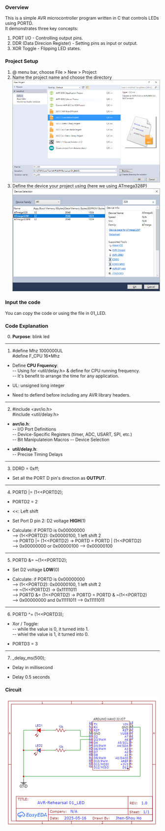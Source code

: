 ### Overview
This is a simple AVR microcontroller program written in C that controls LEDs using PORTD.  
It demonstrates three key concepts:  
1. PORT I/O - Controlling output pins.
2. DDR (Data Direcion Register) - Setting pins as input or output.
3. XOR Toggle - Flipping LED states.

### Project Setup
1. @ menu bar, choose File > New > Project
2. Name the project name and choose the directory   
![Name Project](Create_Project.PNG)
3. Define the device your project using (here we using ATmega328P)
![Device Select](Device_Select.PNG)

### Input the code
You can copy the code or using the file in 01_LED.

### Code Explanation
0. **Purpose**: blink led

---
1.  #define Mhz 1000000UL  
    #define F_CPU 16*Mhz

- Define **CPU Frquency**:  
-- Using for <util/delay.h> & define for CPU running frequency.   
-- It's benefit to arrange the time for any application.

- UL: unsigned long integer
- Need to defiend before including any AVR library headers.

---
2.  #include <avr/io.h>  
    #include <util/delay.h>

- **avr/io.h**:   
-- I/O Port Definitions  
-- Device-Specific Registers (timer, ADC, USART, SPI, etc.)  
-- Bit Manipulateion Macros
-- Device Selection

- **util/delay.h**:  
-- Precise Timing Delays

---
3. DDRD = 0xff;

- Set all the PORT D pin's direction as **OUTPUT**.

---
4. PORTD |= (1<<PORTD2);

- PORTD2 = 2

- <<: Left shift

- Set Port D pin 2: D2 voltage **HIGH**(1)

- Calculate: if PORTD is 0x00000000  
--> (1<<PORTD2): 0x00000100, 1 left shift 2  
--> PORTD |= (1<<PORTD2) -> PORTD = PORTD | (1<<PORTD2)  
--> 0x00000000 or 0x00000100
--> 0x00000100 

---
5. PORTD &= ~(1<<PORTD2);

- Set D2 voltage **LOW**(0)

- Calculate: if PORTD is 0x00000000  
--> (1<<PORTD2): 0x00000100, 1 left shift 2   
--> ~(1<<PORTD2) -> 0x11111011   
--> PORTD &= (1<<PORTD2) -> PORTD = PORTD & ~(1<<PORTD2)  
--> 0x00000000 and 0x11111011
--> 0x11111011

---
6. PORTD ^= (1<<PORTD3);

- Xor / Toggle:  
-- while the value is 0, it turned into 1.  
-- whiel the value is 1, it turned into 0.

- PORTD3 = 3

---

7. _delay_ms(500);

- Delay in millisecond

- Delay 0.5 seconds


### Circuit
![Project Circuit](Schematic_Arduino_NANO_01_LED_2025-05-16.png)
